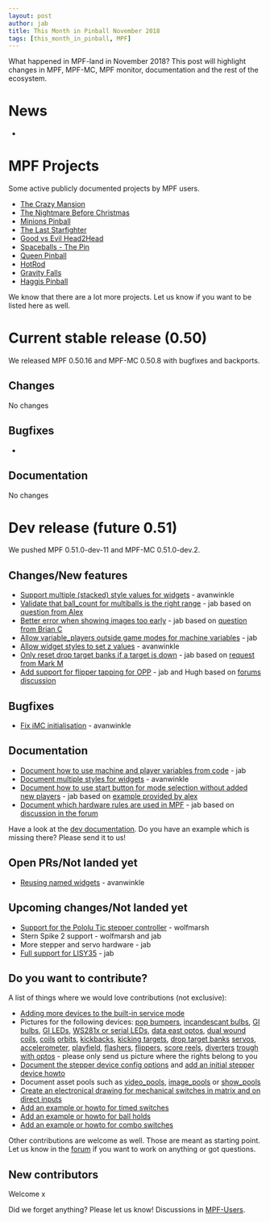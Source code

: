 ```yaml
---
layout: post
author: jab
title: This Month in Pinball November 2018
tags: [this_month_in_pinball, MPF]
---
```

What happened in MPF-land in November 2018?
This post will highlight changes in MPF, MPF-MC, MPF monitor, documentation
and the rest of the ecosystem.

# News

* 

# MPF Projects

Some active publicly documented projects by MPF users.

* [The Crazy Mansion](https://pinside.com/pinball/forum/topic/the-crazy-mansion-by-the-pinball-amigos)
* [The Nightmare Before Christmas](https://pinside.com/pinball/forum/topic/the-nightmare-before-christmas)
* [Minions Pinball](https://pinside.com/pinball/forum/topic/we-are-building-a-minions-pinball-updates-every-friday)
* [The Last Starfighter](https://pinside.com/pinball/forum/topic/southern-california-homebrew-anyone-interested/)
* [Good vs Evil Head2Head](https://pinside.com/pinball/forum/topic/head2head-custom-pinball-machine-good-vs-evil)
* [Spaceballs - The Pin](https://pinside.com/pinball/forum/topic/spaceballs-the-pin/)
* [Queen Pinball](https://pinside.com/pinball/forum/topic/flash-retheme-project/)
* [HotRod](https://pinside.com/pinball/forum/topic/gottlieb-hot-rod-a-tribute-to-classic-em-pinball)
* [Gravity Falls](https://pinside.com/pinball/forum/topic/gravity-falls)
* [Haggis Pinball](https://www.youtube.com/watch?v=Qezv5beKBqM)

We know that there are a lot more projects. Let us know if you want to be listed here as well.

# Current stable release (0.50)

We released MPF 0.50.16 and MPF-MC 0.50.8 with bugfixes and backports.

## Changes

No changes

## Bugfixes

* 

## Documentation

No changes

# Dev release (future 0.51)

We pushed MPF 0.51.0-dev-11 and MPF-MC 0.51.0-dev.2.

## Changes/New features

* [Support multiple (stacked) style values for widgets](https://github.com/missionpinball/mpf-mc/pull/349) - avanwinkle
* [Validate that ball_count for multiballs is the right range](https://github.com/missionpinball/mpf/pull/1229) - jab based on [question from Alex](https://groups.google.com/forum/#!topic/mpf-users/jQTwpofBysA)
* [Better error when showing images too early](https://github.com/missionpinball/mpf-mc/pull/350) - jab based on [question from Brian C](https://groups.google.com/forum/#!topic/mpf-users/iMivocg70BQ)
* [Allow variable_players outside game modes for machine variables](https://github.com/missionpinball/mpf/pull/1231) - jab
* [Allow widget styles to set z values](https://github.com/missionpinball/mpf-mc/pull/351) - avanwinkle
* [Only reset drop target banks if a target is down](https://github.com/missionpinball/mpf/pull/1236) - jab based on [request from Mark M](https://groups.google.com/forum/#!topic/mpf-users/kHq3dM1PMyo)
* [Add support for flipper tapping for OPP](https://github.com/missionpinball/mpf/pull/1238) - jab and Hugh based on [forums discussion](https://groups.google.com/forum/#!topic/mpf-users/pKfmv_lmuDc)

## Bugfixes

* [Fix iMC initialisation](https://github.com/missionpinball/mpf-mc/pull/352) - avanwinkle

## Documentation

* [Document how to use machine and player variables from code](https://github.com/missionpinball/mpf/pull/1232) - jab
* [Document multiple styles for widgets](https://github.com/missionpinball/mpf-docs/pull/180) - avanwinkle
* [Document how to use start button for mode selection without added new players](https://github.com/missionpinball/mpf-docs/commit/946426c043a34af7cccd48027fa06fa658799019) - jab based on [example provided by alex](https://groups.google.com/forum/#!topic/mpf-users/e3emzNIxZp0)
* [Document which hardware rules are used in MPF](https://github.com/missionpinball/mpf-docs/commit/d9d95dd66795e2301731eacbc7e1bb7932374f99) - jab based on [discussion in the forum](https://groups.google.com/forum/#!topic/mpf-users/pKfmv_lmuDc)

Have a look at the [dev documentation](http://docs.missionpinball.org/en/dev/).
Do you have an example which is missing there? Please send it to us!

## Open PRs/Not landed yet

* [Reusing named widgets](https://github.com/missionpinball/mpf-mc/pull/353) - avanwinkle

## Upcoming changes/Not landed yet

* [Support for the Pololu Tic stepper controller](https://github.com/missionpinball/mpf/issues/1217) - wolfmarsh
* Stern Spike 2 support - wolfmarsh and jab
* More stepper and servo hardware - jab
* [Full support for LISY35](https://github.com/missionpinball/mpf/issues/1218) - jab

## Do you want to contribute?

A list of things where we would love contributions (not exclusive):

* [Adding more devices to the built-in service mode](https://github.com/missionpinball/mpf/issues/693)
* Pictures for the following devices: [pop bumpers](http://docs.missionpinball.org/en/dev/mechs/pop_bumpers/index.html),
  [incandescant bulbs](http://docs.missionpinball.org/en/dev/mechs/lights/matrix_lights.html),
  [GI bulbs](http://docs.missionpinball.org/en/dev/mechs/lights/gis.html),
  [GI LEDs](http://docs.missionpinball.org/en/dev/mechs/lights/gis.html),
  [WS281x or serial LEDs](http://docs.missionpinball.org/en/dev/mechs/lights/leds.html),
  [data east optos](docs.missionpinball.org/en/dev/mechs/switches/optos.html),
  [dual wound coils](http://docs.missionpinball.org/en/dev/mechs/coils/dual_wound_coils.html),
  [coils](http://docs.missionpinball.org/en/dev/mechs/coils/index.html)
  [orbits](http://docs.missionpinball.org/en/dev/mechs/loops/index.html),
  [kickbacks](http://docs.missionpinball.org/en/dev/mechs/kickbacks/index.html),
  [kicking targets](http://docs.missionpinball.org/en/dev/mechs/targets/kicking_targets/index.html),
  [drop target banks](http://docs.missionpinball.org/en/dev/mechs/targets/drop_targets/drop_target_bank.html)
  [servos](http://docs.missionpinball.org/en/dev/mechs/servos/index.html),
  [accelerometer](http://docs.missionpinball.org/en/dev/mechs/accelerometers/index.html),
  [playfield](http://docs.missionpinball.org/en/dev/mechs/playfields/index.html),
  [flashers](http://docs.missionpinball.org/en/dev/mechs/lights/flashers.html),
  [flippers](http://docs.missionpinball.org/en/dev/mechs/flippers/index.html),
  [score reels](http://docs.missionpinball.org/en/dev/mechs/score_reels/index.html),
  [diverters](http://docs.missionpinball.org/en/dev/mechs/diverters/index.html)
  [trough with optos](http://docs.missionpinball.org/en/dev/mechs/troughs/index.html) - please only send us picture where the rights belong to you
* [Document the stepper device config options](http://docs.missionpinball.org/en/dev/config/steppers.html) and [add an initial stepper device howto](http://docs.missionpinball.org/en/dev/mechs/steppers/index.html)
* Document asset pools such as [video_pools](http://docs.missionpinball.org/en/dev/config/video_pools.html), [image_pools](http://docs.missionpinball.org/en/dev/config/image_pools.html) or [show_pools](http://docs.missionpinball.org/en/dev/config/show_pools.html)
* [Create an electronical drawing for mechanical switches in matrix and on direct inputs](http://docs.missionpinball.org/en/dev/mechs/switches/mechanical_switches.html)
* [Add an example or howto for timed switches](http://docs.missionpinball.org/en/dev/game_logic/timed_switches/index.html)
* [Add an example or howto for ball holds](http://docs.missionpinball.org/en/dev/game_logic/ball_holds/index.html)
* [Add an example or howto for combo switches](http://docs.missionpinball.org/en/dev/game_logic/combo_switches/index.html)

Other contributions are welcome as well.
Those are meant as starting point.
Let us know in the [forum](https://groups.google.com/forum/#!forum/mpf-users) if you want to work on anything or got questions.

## New contributors

Welcome x

Did we forget anything? Please let us know!
Discussions in [MPF-Users](https://groups.google.com/forum/#!forum/mpf-users).
